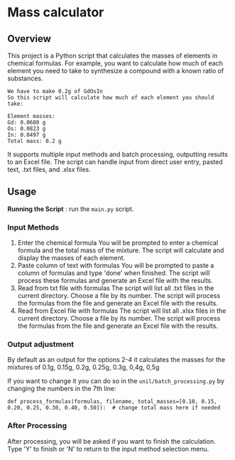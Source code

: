 # Mass calculator


## **Overview**
This project is a Python script that calculates the masses of elements in chemical formulas. For example, you want to calculate how much of each element you need to take to synthesize a compound with a known ratio of substances.
```
We have to make 0.2g of GdOsIn
So this script will calculate how much of each element you should take:

Element masses:
Gd: 0.0680 g
Os: 0.0823 g
In: 0.0497 g
Total mass: 0.2 g
```
It supports multiple input methods and batch processing, outputting results to an Excel file. The script can handle input from direct user entry, pasted text, .txt files, and .xlsx files.

## **Usage**

**Running the Script** : run the `main.py` script.

### **Input Methods**
1. Enter the chemical formula
You will be prompted to enter a chemical formula and the total mass of the mixture.
The script will calculate and display the masses of each element.
2. Paste column of text with formulas
You will be prompted to paste a column of formulas and type 'done' when finished.
The script will process these formulas and generate an Excel file with the results.
3. Read from txt file with formulas
The script will list all .txt files in the current directory.
Choose a file by its number.
The script will process the formulas from the file and generate an Excel file with the results.
4. Read from Excel file with formulas
The script will list all .xlsx files in the current directory.
Choose a file by its number.
The script will process the formulas from the file and generate an Excel file with the results.

### **Output adjustment**
By default as an output for the options 2-4 it calculates the masses for the mixtures of 0.1g, 0.15g, 0.2g, 0.25g, 0.3g, 0,4g, 0,5g

If you want to change it you can do so in the `unil/batch_processing.py` by changing the numbers in the 7th line:
```
def process_formulas(formulas, filename, total_masses=[0.10, 0.15, 0.20, 0.25, 0.30, 0.40, 0.50]):  # change total mass here if needed
```


### **After Processing**
After processing, you will be asked if you want to finish the calculation. Type 'Y' to finish or 'N' to return to the input method selection menu.


